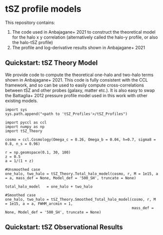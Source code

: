 # tSZ profile models

This repository contains:

1. The code used in Anbajagane+ 2021 to construct the theoretical model for the halo x y correlation (alternatively called the halo-y profile, or also the halo-tSZ profile)
2. The profile and log-derivative results shown in Anbajagane+ 2021


## Quickstart: tSZ Theory Model

We provide code to compute the theoretical one-halo and two-halo terms shown in Anbajagane+ 2021. This code is fully
consistent with the CCL framework, and so can be used to easily compute cross-correlations between tSZ and other
probes (galaxy, matter etc.). It is also easy to swap the Battaglia+ 2012 pressure profile model used in this work
with other existing models.

```
import sys
sys.path.append("<path to 'tSZ_Profiles'>/tSZ_Profiles")

import pyccl as ccl
import numpy as np
import tSZ_Theory

cosmo = ccl.Cosmology(Omega_c = 0.26, Omega_b = 0.04, h=0.7, sigma8 = 0.8, n_s = 0.96)

r = np.geomspace(0.1, 30, 100)
z = 0.5
a = 1/(1 + z)

#Unsmoothed case
one_halo, two_halo = tSZ_Theory.Total_halo_model(cosmo, r, M = 1e15, a = a, mass_def = None, Model_def = '500_SH', truncate = None)

total_halo_model   = one_halo + two_halo

#Smoothed case
one_halo, two_halo = tSZ_Theory.Smoothed_Total_halo_model(cosmo, r, M = 1e15, a = a, FWHM_arcmin = 1, 
                                                          mass_def = None, Model_def = '500_SH', truncate = None)

```

## Quickstart: tSZ Observational Results
